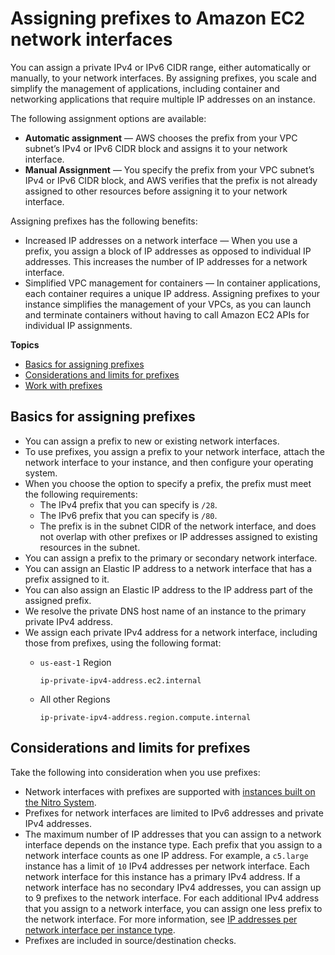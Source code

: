 # Assigning prefixes to Amazon EC2 network interfaces<a name="ec2-prefix-eni"></a>

You can assign a private IPv4 or IPv6 CIDR range, either automatically or manually, to your network interfaces\. By assigning prefixes, you scale and simplify the management of applications, including container and networking applications that require multiple IP addresses on an instance\.

The following assignment options are available:
+ **Automatic assignment** — AWS chooses the prefix from your VPC subnet’s IPv4 or IPv6 CIDR block and assigns it to your network interface\.
+ **Manual Assignment** — You specify the prefix from your VPC subnet’s IPv4 or IPv6 CIDR block, and AWS verifies that the prefix is not already assigned to other resources before assigning it to your network interface\.

Assigning prefixes has the following benefits:
+ Increased IP addresses on a network interface — When you use a prefix, you assign a block of IP addresses as opposed to individual IP addresses\. This increases the number of IP addresses for a network interface\.
+ Simplified VPC management for containers — In container applications, each container requires a unique IP address\. Assigning prefixes to your instance simplifies the management of your VPCs, as you can launch and terminate containers without having to call Amazon EC2 APIs for individual IP assignments\.

 

**Topics**
+ [Basics for assigning prefixes](#ec2-prefix-basics)
+ [Considerations and limits for prefixes](#prefix-limit)
+ [Work with prefixes](work-with-prefixes.md)

## Basics for assigning prefixes<a name="ec2-prefix-basics"></a>
+ You can assign a prefix to new or existing network interfaces\.
+ To use prefixes, you assign a prefix to your network interface, attach the network interface to your instance, and then configure your operating system\.
+ When you choose the option to specify a prefix, the prefix must meet the following requirements:
  + The IPv4 prefix that you can specify is `/28`\.
  + The IPv6 prefix that you can specify is `/80`\.
  + The prefix is in the subnet CIDR of the network interface, and does not overlap with other prefixes or IP addresses assigned to existing resources in the subnet\.
+ You can assign a prefix to the primary or secondary network interface\.
+ You can assign an Elastic IP address to a network interface that has a prefix assigned to it\.
+ You can also assign an Elastic IP address to the IP address part of the assigned prefix\.
+ We resolve the private DNS host name of an instance to the primary private IPv4 address\.
+ We assign each private IPv4 address for a network interface, including those from prefixes, using the following format:
  + `us-east-1` Region

    ```
    ip-private-ipv4-address.ec2.internal
    ```
  + All other Regions

    ```
    ip-private-ipv4-address.region.compute.internal
    ```

## Considerations and limits for prefixes<a name="prefix-limit"></a>

Take the following into consideration when you use prefixes:
+ Network interfaces with prefixes are supported with [instances built on the Nitro System](instance-types.md#ec2-nitro-instances)\.
+ Prefixes for network interfaces are limited to IPv6 addresses and private IPv4 addresses\.
+ The maximum number of IP addresses that you can assign to a network interface depends on the instance type\. Each prefix that you assign to a network interface counts as one IP address\. For example, a `c5.large` instance has a limit of `10` IPv4 addresses per network interface\. Each network interface for this instance has a primary IPv4 address\. If a network interface has no secondary IPv4 addresses, you can assign up to 9 prefixes to the network interface\. For each additional IPv4 address that you assign to a network interface, you can assign one less prefix to the network interface\. For more information, see [IP addresses per network interface per instance type](using-eni.md#AvailableIpPerENI)\.
+ Prefixes are included in source/destination checks\.